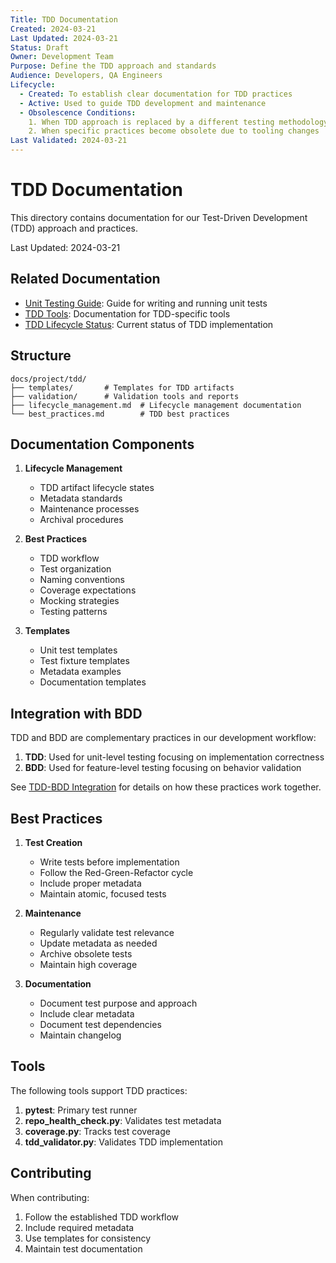 ```yaml
---
Title: TDD Documentation
Created: 2024-03-21
Last Updated: 2024-03-21
Status: Draft
Owner: Development Team
Purpose: Define the TDD approach and standards
Audience: Developers, QA Engineers
Lifecycle:
  - Created: To establish clear documentation for TDD practices
  - Active: Used to guide TDD development and maintenance
  - Obsolescence Conditions:
    1. When TDD approach is replaced by a different testing methodology
    2. When specific practices become obsolete due to tooling changes
Last Validated: 2024-03-21
---
```


# TDD Documentation

This directory contains documentation for our Test-Driven Development (TDD) approach and practices.

Last Updated: 2024-03-21

## Related Documentation

- [Unit Testing Guide](../../../tests/unit/README.md): Guide for writing and running unit tests
- [TDD Tools](../../../tools/README.md#tdd-tools): Documentation for TDD-specific tools
- [TDD Lifecycle Status](../../current/tdd_lifecycle_status.md): Current status of TDD implementation

## Structure

```
docs/project/tdd/
├── templates/       # Templates for TDD artifacts
├── validation/      # Validation tools and reports
├── lifecycle_management.md  # Lifecycle management documentation
└── best_practices.md        # TDD best practices
```

## Documentation Components

1. **Lifecycle Management**
   - TDD artifact lifecycle states
   - Metadata standards
   - Maintenance processes
   - Archival procedures

2. **Best Practices**
   - TDD workflow
   - Test organization
   - Naming conventions
   - Coverage expectations
   - Mocking strategies
   - Testing patterns

3. **Templates**
   - Unit test templates
   - Test fixture templates
   - Metadata examples
   - Documentation templates

## Integration with BDD

TDD and BDD are complementary practices in our development workflow:

1. **TDD**: Used for unit-level testing focusing on implementation correctness
2. **BDD**: Used for feature-level testing focusing on behavior validation

See [TDD-BDD Integration](../../project/tdd-bdd-integration.md) for details on how these practices work together.

## Best Practices

1. **Test Creation**
   - Write tests before implementation
   - Follow the Red-Green-Refactor cycle
   - Include proper metadata
   - Maintain atomic, focused tests

2. **Maintenance**
   - Regularly validate test relevance
   - Update metadata as needed
   - Archive obsolete tests
   - Maintain high coverage

3. **Documentation**
   - Document test purpose and approach
   - Include clear metadata
   - Document test dependencies
   - Maintain changelog

## Tools

The following tools support TDD practices:

1. **pytest**: Primary test runner
2. **repo_health_check.py**: Validates test metadata
3. **coverage.py**: Tracks test coverage
4. **tdd_validator.py**: Validates TDD implementation

## Contributing

When contributing:
1. Follow the established TDD workflow
2. Include required metadata
3. Use templates for consistency
4. Maintain test documentation
